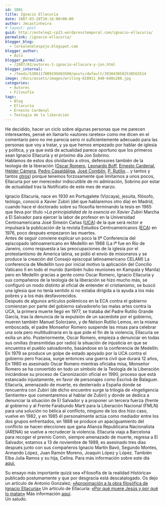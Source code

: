 ```yaml
---
id: 1001
title: Ignacio Ellacuría
date: 2007-03-28T20:16:00+00:00
author: Jmcastinheira
# layout: post
guid: http://enteleq1-cp23.wordpresstemporal.com/ignacio-ellacuria/
permalink: /ignacio-ellacuria/
blogger_blog:
  - lorealenelespejo.blogspot.com
blogger_author:
  - Aulo
blogger_permalink:
  - /2007/03/autores-1-ignacio-ellacura-y-jon.html
blogger_internal:
  - /feeds/5306117009195603500/posts/default/3930430582530563514
image: /docs/assets/images/writing-828911_640-640x288.jpg
categories:
  - Autores
  - Filosofía
tags:
  - Blog
  - Ellacuría
  - Ernesto Cardenal
  - Teología de la liberación
---
```

He decidido, hacer un ciclo sobre algunas personas que me parecen interesantes, pensé en llamarlo «autores raretes» como me dicen en el comentario pero no me parecía serio ni suficientemente adecuado para las personas que voy a tratar, y ya que hemos empezado por hablar de iglesia y política, y ya que está de actualidad parece oportuno que los primeros sean Ignacio Ellacuría y el próximo día Jon Sobrino.  
Hablamos de estos dos olvidando a otros, defensores también de la teología de la liberación (<a href="http://www.comitesromero.org/romero.htm" class="broken_link" rel="nofollow">Oscar Romero</a>, [Leonardo Boff](http://www.servicioskoinonia.org/boff/), [Ernesto Cardenal](http://www.palabravirtual.com/index.php?ir=crit.php&wid=100&show=poemas&p=Ernesto+Cardenal), [Helder Cámera](http://es.wikipedia.org/wiki/H%C3%A9lder_C%C3%A2mara), [Pedro Casaldáliga](http://www.servicioskoinonia.org/pedro/), [José Comblín](http://www.youtube.com/watch?v=piVP22keQaA), [P. Rutilio](http://es.wikipedia.org/wiki/Rutilio_Grande)&#8230; y tantos y tantos [otros](http://es.wikipedia.org/wiki/Teolog%C3%ADa_de_la_liberaci%C3%B3n)) porque tenemos forzosamente que limitarnos a unos pocos, Ellacuría por ser merecedor indiscutible de mi admiración, Sobrino por estar de actualidad tras la Notificatio de este mes de marzo.

Ignacio Ellacuría, nace en 1930 en Portugalete (Vizcaya), jesuita, filósofo, teólogo, conoció a Xavier Zubiri (del que hablaremos otro día) en Madríd, cuando hace el doctorado sobre su filosofía terminando la tesis en 1965 que lleva por título >_La principialidad de la esencia en Xavier Zubiri_ Marcha a El Salvador para ejercer la labor de profesor en la Universidad Centroamericana José Simeón Cañas ([UCA](http://www.uca.edu.sv/)) de la que será rector e impulsará la publicación de la revista Estudios Centroamericanos ([ECA](http://www.uca.edu.sv/publica/eca/ecaind.html)) en 1976, poco después empezaron las muertes.  
Antes de seguir conviene explicar un poco la IIª Conferencia del episcopado latinoamericano en Medellín en 1968 (La Iª fue en Rio de Janeiro, como respuesta a las preocupaciones de la iglesia por el protestantismo de America latina, se pidió el envío de misioneros y se produce la creación del Consejo episcopal latinoamericano CELAM) La conferencia de Medellín tuvo por inicial motivo la aplicación del Concilio Vaticano II en todo el mundo (también hubo reuniones en Kampala y Manila) pero en Medellín gracias a gente como Oscar Romero, Ignacio Ellacuría y sus compañeros de la teología de la liberación se hizo mucho más, se configuró un modo distinto al oficial de entender el cristianismo, se buscó una iglesia que no tenía sentido si no estaba dirigida a la ayuda a los más pobres y a los más desfavorecidos.  
Después de algunos artículos polémicos en la ECA contra el gobierno comienzan por parte del gobierno salvadoreño las malas artes contra la UCA, la primera muerte llegó en 1977, se trataba del Padre Rutilio Grande García, tras la denuncia de la expulsión de un sacerdote por el gobierno, mueren también Manuel Solorzano, y de Nelson Rutilio Lemos, en la misma emboscada, el padre Monseñor Romero suspende las misas para celebrar una sola pero multitudinaria en la que pide el fin de la violencia, Ellacuría se exilia un año. Posteriormente, Oscar Romero, empieza a denunciar en todas sus omílias (transmitidas por radio) la situación de injusticia en que se encuentra el pueblo salvadoreño, basándose en la conferencia de Medellín.  
En 1979 se produce un golpe de estado apoyado por la UCA contra el gobierno pero fracasa, surge entonces una guerra civil que durará 12 años, En 1980 es asesinado Oscar Romero mientras oficiaba misa, Monseñor Romero se ha convertido en todo un símbolo de la Teología de la Liberación iniciándose su proceso de Canonización oficial en 1990, proceso que está estancado injustamente, en favor de personajes como Escrivá de Balaguer.  
Ellacuría, amenazado de muerte, es desterrado a España donde se rencuentra con Zubiri (de dicho encuentro surge la trilogía de «Ingeligencia Sentiente» que comentaremos al hablar de Zubiri) y donde se dedica a denunciar la situación de El Salvador y a proponer un tercera fuerza (frente al gobierno y al Frente Farabundo Martí para la Liberación Nacional (FMLN) para una solución no bélica al conflicto, ninguno de los dos hizo caso, vuelve en 1982, y en 1985 él personalmente actúa como mediador entre los dos grupos enfrentados, en 1888 se produce un apaciguamiento del conflicto se hacen elecciones que gana Alianza Republicana Nacionalista (ARENA) se vuelve a recrudecer la violencia. Ellacuría viaja a Barcelona para recoger el premio Comín, siempre amenazado de muerte, regresa a El Salvador, estamos a 13 de noviembre de 1989, es asesinado tres días después junto con sus compañeros Ignacio Martín Bavó, Segundo Montes, Armando López, Juan Ramón Moreno, Joaquín López y López. También Elba Julia Ramos y su hija, Celina. Para más información sobre este día [aquí.](http://www.envio.org.ni/articulo/614)

Su ensayo más importante quizá sea «Filosofía de la realidad Histórica» publicado postumamente y que por desgracia está descatalogado. Os dejo un artículo de Antonio Gonzalez; <a href="http://www.geocities.com/praxeologia/barceie.html" class="broken_link" rel="nofollow">«Aproximación a la obra filosófica de Ignacio Ellacuría»</a> Un artículo de Ellacuría: <a href="http://www.redescristianas.net/2007/04/07/por-que-muere-jesus-y-por-que-lo-matan-ignacio-ellacuria/" class="broken_link" rel="nofollow">«Por qué muere Jesús y por qué lo matan»</a> Más información [aquí](http://www.ensayistas.org/filosofos/spain/ellacuria/introd.htm).  
Un saludo.